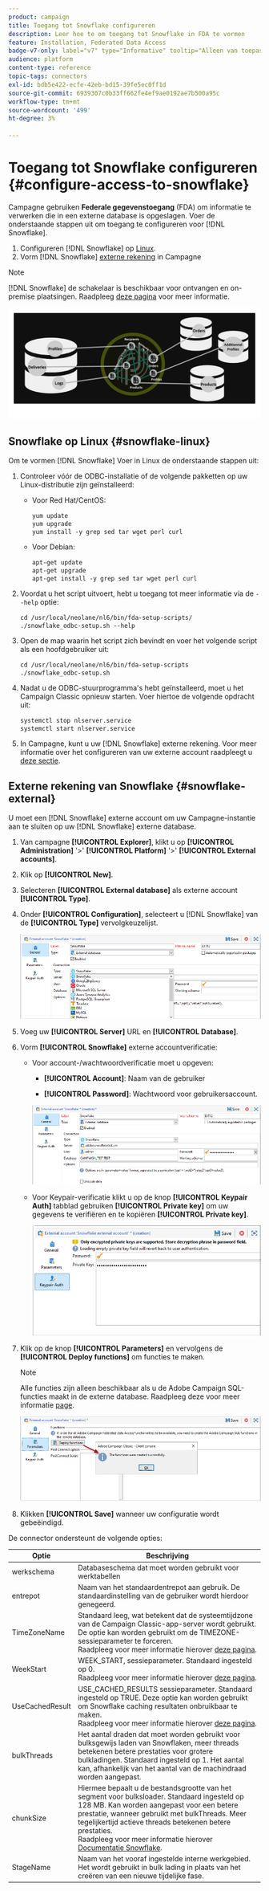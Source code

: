 ```yaml
---
product: campaign
title: Toegang tot Snowflake configureren
description: Leer hoe te om toegang tot Snowflake in FDA te vormen
feature: Installation, Federated Data Access
badge-v7-only: label="v7" type="Informative" tooltip="Alleen van toepassing op Campaign Classic v7"
audience: platform
content-type: reference
topic-tags: connectors
exl-id: bdb5e422-ecfe-42eb-bd15-39fe5ec0ff1d
source-git-commit: 6939307c0b33ff662fe4ef9ae0192ae7b500a95c
workflow-type: tm+mt
source-wordcount: '499'
ht-degree: 3%

---
```


# Toegang tot Snowflake configureren {#configure-access-to-snowflake}

Campagne gebruiken **Federale gegevenstoegang** (FDA) om informatie te verwerken die in een externe database is opgeslagen. Voer de onderstaande stappen uit om toegang te configureren voor [!DNL Snowflake].

1. Configureren [!DNL Snowflake] op [Linux](#snowflake-linux).
1. Vorm [!DNL Snowflake] [externe rekening](#snowflake-external) in Campagne

>[!NOTE]
>
>[!DNL Snowflake] de schakelaar is beschikbaar voor ontvangen en on-premise plaatsingen. Raadpleeg [deze pagina](../../installation/using/capability-matrix.md) voor meer informatie.

![](assets/snowflake_3.png)

## Snowflake op Linux {#snowflake-linux}

Om te vormen [!DNL Snowflake] Voer in Linux de onderstaande stappen uit:

1. Controleer vóór de ODBC-installatie of de volgende pakketten op uw Linux-distributie zijn geïnstalleerd:

   * Voor Red Hat/CentOS:

     ```
     yum update
     yum upgrade
     yum install -y grep sed tar wget perl curl
     ```

   * Voor Debian:

     ```
     apt-get update
     apt-get upgrade
     apt-get install -y grep sed tar wget perl curl
     ```

1. Voordat u het script uitvoert, hebt u toegang tot meer informatie via de `--help` optie:

   ```
   cd /usr/local/neolane/nl6/bin/fda-setup-scripts/
   ./snowflake_odbc-setup.sh --help
   ```

1. Open de map waarin het script zich bevindt en voer het volgende script als een hoofdgebruiker uit:

   ```
   cd /usr/local/neolane/nl6/bin/fda-setup-scripts
   ./snowflake_odbc-setup.sh
   ```

1. Nadat u de ODBC-stuurprogramma&#39;s hebt geïnstalleerd, moet u het Campaign Classic opnieuw starten. Voer hiertoe de volgende opdracht uit:

   ```
   systemctl stop nlserver.service
   systemctl start nlserver.service
   ```

1. In Campagne, kunt u uw [!DNL Snowflake] externe rekening. Voor meer informatie over het configureren van uw externe account raadpleegt u [deze sectie](#snowflake-external).

## Externe rekening van Snowflake {#snowflake-external}

U moet een [!DNL Snowflake] externe account om uw Campagne-instantie aan te sluiten op uw [!DNL Snowflake] externe database.

1. Van campagne **[!UICONTROL Explorer]**, klikt u op **[!UICONTROL Administration]** &#39;>&#39; **[!UICONTROL Platform]** &#39;>&#39; **[!UICONTROL External accounts]**.

1. Klik op **[!UICONTROL New]**.

1. Selecteren **[!UICONTROL External database]** als externe account **[!UICONTROL Type]**.

1. Onder **[!UICONTROL Configuration]**, selecteert u [!DNL Snowflake] van de **[!UICONTROL Type]** vervolgkeuzelijst.

   ![](assets/snowflake_5.png)

1. Voeg uw **[!UICONTROL Server]** URL en **[!UICONTROL Database]**.

1. Vorm **[!UICONTROL Snowflake]** externe accountverificatie:

   * Voor account-/wachtwoordverificatie moet u opgeven:

      * **[!UICONTROL Account]**: Naam van de gebruiker

      * **[!UICONTROL Password]**: Wachtwoord voor gebruikersaccount.

     ![](assets/snowflake.png)

   * Voor Keypair-verificatie klikt u op de knop **[!UICONTROL Keypair Auth]** tabblad gebruiken **[!UICONTROL Private key]** om uw gegevens te verifiëren en te kopiëren **[!UICONTROL Private key]**.

     ![](assets/snowflake_4.png)

1. Klik op de knop **[!UICONTROL Parameters]** en vervolgens de **[!UICONTROL Deploy functions]** om functies te maken.

   >[!NOTE]
   >
   >Alle functies zijn alleen beschikbaar als u de Adobe Campaign SQL-functies maakt in de externe database. Raadpleeg deze voor meer informatie [page](../../configuration/using/adding-additional-sql-functions.md).

   ![](assets/snowflake_2.png)

1. Klikken **[!UICONTROL Save]** wanneer uw configuratie wordt gebeëindigd.

De connector ondersteunt de volgende opties:

| Optie | Beschrijving |
|---|---|
| werkschema | Databaseschema dat moet worden gebruikt voor werktabellen |
| entrepot | Naam van het standaardentrepot aan gebruik. De standaardinstelling van de gebruiker wordt hierdoor genegeerd. |
| TimeZoneName | Standaard leeg, wat betekent dat de systeemtijdzone van de Campaign Classic-app-server wordt gebruikt. De optie kan worden gebruikt om de TIMEZONE-sessieparameter te forceren. <br>Raadpleeg voor meer informatie hierover [deze pagina](https://docs.snowflake.net/manuals/sql-reference/parameters.html#timezone). |
| WeekStart | WEEK_START, sessieparameter. Standaard ingesteld op 0. <br>Raadpleeg voor meer informatie hierover [deze pagina](https://docs.snowflake.com/en/sql-reference/parameters.html#week-start). |
| UseCachedResult | USE_CACHED_RESULTS sessieparameter. Standaard ingesteld op TRUE. Deze optie kan worden gebruikt om Snowflake caching resultaten onbruikbaar te maken. <br>Raadpleeg voor meer informatie hierover [deze pagina](https://docs.snowflake.net/manuals/user-guide/querying-persisted-results.html). |
| bulkThreads | Het aantal draden dat moet worden gebruikt voor bulksgewijs laden van Snowflaken, meer threads betekenen betere prestaties voor grotere bulkladingen. Standaard ingesteld op 1. Het aantal kan, afhankelijk van het aantal van de machindraad worden aangepast. |
| chunkSize | Hiermee bepaalt u de bestandsgrootte van het segment voor bulksloader. Standaard ingesteld op 128 MB. Kan worden aangepast voor een betere prestatie, wanneer gebruikt met bulkThreads. Meer tegelijkertijd actieve threads betekenen betere prestaties. <br>Raadpleeg voor meer informatie hierover [Documentatie Snowflake](https://docs.snowflake.net/manuals/sql-reference/sql/put.html). |
| StageName | Naam van het vooraf ingestelde interne werkgebied. Het wordt gebruikt in bulk lading in plaats van het creëren van een nieuwe tijdelijke fase. |

